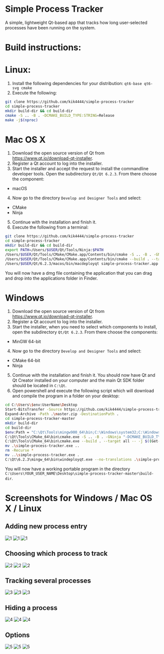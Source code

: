 
# Simple Process Tracker
A simple, lightweight Qt-based app that tracks how long user-selected processes have been running on the system.

# Build instructions:

# Linux:
1. Install the following dependencies for your distribution: `qt6-base qt6-svg cmake`
2. Execute the following:
```bash
git clone https://github.com/kik4444/simple-process-tracker
cd simple-process-tracker
mkdir build-dir && cd build-dir
cmake -S .. -B . -DCMAKE_BUILD_TYPE:STRING=Release
make -j$(nproc)
```

# Mac OS X
1. Download the open source version of Qt from https://www.qt.io/download-qt-installer.
2. Register a Qt account to log into the installer.
3. Start the installer and accept the request to install the commandline developer tools. Open the subdirectory `Qt/Qt 6.2.3`. From there choose the component:
- macOS
4. Now go to the directory `Develop and Designer Tools` and select:
- CMake
- Ninja
5. Continue with the installation and finish it.
6. Execute the following from a terminal:
```bash
git clone https://github.com/kik4444/simple-process-tracker
cd simple-process-tracker
mkdir build-dir && cd build-dir
export PATH=/Users/$USER/Qt/Tools/Ninja:$PATH
/Users/$USER/Qt/Tools/CMake/CMake.app/Contents/bin/cmake -S .. -B . -GNinja -DCMAKE_BUILD_TYPE:STRING=Release "-DCMAKE_PROJECT_INCLUDE_BEFORE:PATH=/Users/$USER/Qt/Qt Creator.app/Contents/Resources/package-manager/auto-setup.cmake" -DQT_QMAKE_EXECUTABLE:STRING=/Users/$USER/Qt/6.2.3/macos/bin/qmake -DCMAKE_PREFIX_PATH:STRING=/Users/$USER/Qt/6.2.3/macos -DCMAKE_C_COMPILER:STRING=/usr/bin/clang -DCMAKE_CXX_COMPILER:STRING=/usr/bin/clang++
/Users/$USER/Qt/Tools/CMake/CMake.app/Contents/bin/cmake --build . --target all -- -j$(sysctl -n hw.ncpu)
/Users/$USER/Qt/6.2.3/macos/bin/macdeployqt simple-process-tracker.app -dmg
```

You will now have a dmg file containing the application that you can drag and drop into the applications folder in Finder.

# Windows
1. Download the open source version of Qt from https://www.qt.io/download-qt-installer.
2. Register a Qt account to log into the installer.
3. Start the installer, when you need to select which components to install, open the subdirectory `Qt/Qt 6.2.3`. From there choose the components:
- MinGW 64-bit
4. Now go to the directory `Develop and Designer Tools` and select:
- CMake 64-bit
- Ninja
5. Continue with the installation and finish it. You should now have Qt and Qt Creator installed on your computer and the main Qt SDK folder should be located in `C:\Qt`.
6. Open powershell and execute the following script which will download and compile the program in a folder on your desktop:
```bash
cd C:\Users\$env:UserName\Desktop
Start-BitsTransfer -Source https://github.com/kik4444/simple-process-tracker/archive/refs/heads/master.zip -Destination .
Expand-Archive -Path .\master.zip -DestinationPath .
cd simple-process-tracker-master
mkdir build-dir
cd build-dir
$env:Path = "C:\Qt\Tools\mingw900_64\bin;C:\Windows\system32;C:\Windows;C:\Windows\System32\Wbem;C:\Windows\System32\WindowsPowerShell\v1.0\;C:\Windows\System32\OpenSSH\;C:\Qt\Tools\Ninja;"
C:\Qt\Tools\CMake_64\bin\cmake.exe -S .. -B . -GNinja "-DCMAKE_BUILD_TYPE:STRING=Release" "-DCMAKE_PROJECT_INCLUDE_BEFORE:PATH=C:/Qt/Tools/QtCreator/share/qtcreator/package-manager/auto-setup.cmake" "-DQT_QMAKE_EXECUTABLE:STRING=C:/Qt/6.2.3/mingw_64/bin/qmake.exe" "-DCMAKE_PREFIX_PATH:STRING=C:/Qt/6.2.3/mingw_64" "-DCMAKE_C_COMPILER:STRING=C:/Qt/Tools/mingw900_64/bin/gcc.exe" "-DCMAKE_CXX_COMPILER:STRING=C:/Qt/Tools/mingw900_64/bin/g++.exe"
C:\Qt\Tools\CMake_64\bin\cmake.exe --build . --target all -- -j $((Get-CimInstance Win32_ComputerSystem).NumberOfLogicalProcessors)
mv .\simple-process-tracker.exe ..
rm -Recurse *
mv ..\simple-process-tracker.exe .
C:\Qt\6.2.3\mingw_64\bin\windeployqt.exe --no-translations .\simple-process-tracker.exe
```

You will now have a working portable program in the directory `C:\Users\YOUR_USER_NAME\Desktop\simple-process-tracker-master\build-dir`.

# Screenshots for Windows / Mac OS X / Linux
## Adding new process entry
![1](https://user-images.githubusercontent.com/7779637/140617125-652b62c4-c48d-4b44-a0f5-cd24a591c844.PNG)
![1](https://user-images.githubusercontent.com/7779637/140617162-afa14cdf-bf6b-40d5-9e2b-295c2ae49873.png)
![1](https://user-images.githubusercontent.com/7779637/140617163-525c74be-9ad2-43e5-b1cf-e13bb0a00287.png)

## Choosing which process to track
![2](https://user-images.githubusercontent.com/7779637/140617343-652c7825-0c06-4dbd-ba97-aa23e48ef28c.PNG)
![2](https://user-images.githubusercontent.com/7779637/140617344-8e179e22-372f-42c5-8db1-5cd36e703025.png)
![2](https://user-images.githubusercontent.com/7779637/140617346-6bcd4b59-2bbd-4d74-854f-0b52f7dcb9da.png)

## Tracking several processes
![3](https://user-images.githubusercontent.com/7779637/140617373-365c09c0-a3e3-4874-ba2c-f9727b9a0d5e.PNG)
![3](https://user-images.githubusercontent.com/7779637/140617374-66a8d18b-2293-4e70-af37-51538adeac7d.png)
![3](https://user-images.githubusercontent.com/7779637/140617377-038f6a80-59b1-48f7-a6fa-47f6df13b74e.png)

## Hiding a process
![4](https://user-images.githubusercontent.com/7779637/140617383-b2024a53-6da5-4b9d-b286-b63bf16016db.PNG)
![4](https://user-images.githubusercontent.com/7779637/140617384-fed8d57b-4d08-4e2a-a2f5-780f832c8a75.png)
![4](https://user-images.githubusercontent.com/7779637/140617386-a419081c-7456-46f9-a41e-eaadef488735.png)

## Options
![5](https://user-images.githubusercontent.com/7779637/140617398-65620483-59a1-4721-abb9-d110b65445c2.PNG)
![5](https://user-images.githubusercontent.com/7779637/140617400-c8246161-e11f-46fd-965a-38521777dc7e.png)
![5](https://user-images.githubusercontent.com/7779637/140617401-83781aeb-aa42-4af5-a265-8cdd636211c9.png)